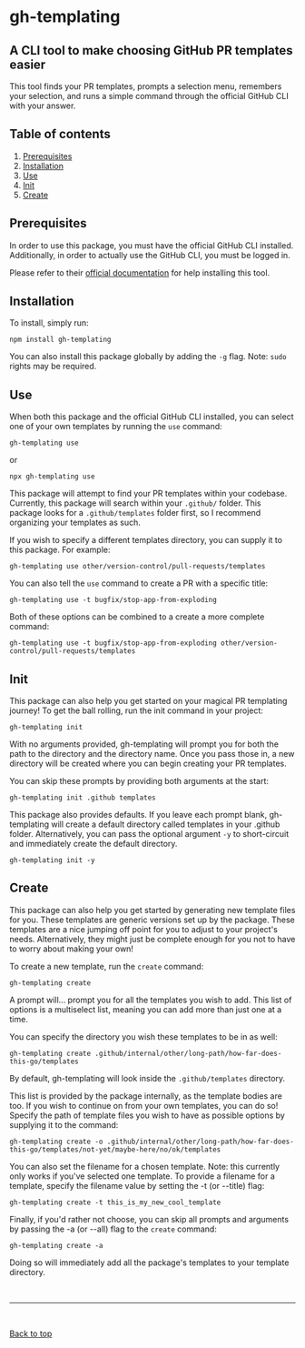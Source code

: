 # gh-templating

## A CLI tool to make choosing GitHub PR templates easier

This tool finds your PR templates, prompts a selection menu, remembers your selection, and runs a simple command through the official GitHub CLI with your answer.

## Table of contents

1. [Prerequisites](#prerequisites)
2. [Installation](#installation)
3. [Use](#use)
4. [Init](#init)
5. [Create](#create)

## Prerequisites

In order to use this package, you must have the official GitHub CLI installed. Additionally, in order to actually use the GitHub CLI, you must be logged in.

Please refer to their [official documentation](https://cli.github.com/) for help installing this tool.

## Installation

To install, simply run:

`npm install gh-templating`

You can also install this package globally by adding the `-g` flag. Note: `sudo` rights may be required.

## Use

When both this package and the official GitHub CLI installed, you can select one of your own templates by running the `use` command:

`gh-templating use`

or

`npx gh-templating use`

This package will attempt to find your PR templates within your codebase. Currently, this package will search within your `.github/` folder. This package looks for a `.github/templates` folder first, so I recommend organizing your templates as such.

If you wish to specify a different templates directory, you can supply it to this package. For example:

`gh-templating use other/version-control/pull-requests/templates`

You can also tell the `use` command to create a PR with a specific title:

`gh-templating use -t bugfix/stop-app-from-exploding`

Both of these options can be combined to a create a more complete command:

`gh-templating use -t bugfix/stop-app-from-exploding other/version-control/pull-requests/templates`

## Init

This package can also help you get started on your magical PR templating journey! To get the ball rolling, run the init command in your project:

`gh-templating init`

With no arguments provided, gh-templating will prompt you for both the path to the directory and the directory name. Once you pass those in, a new directory will be created where you can begin creating your PR templates.

You can skip these prompts by providing both arguments at the start:

`gh-templating init .github templates`

This package also provides defaults. If you leave each prompt blank, gh-templating will create a default directory called templates in your .github folder. Alternatively, you can pass the optional argument `-y` to short-circuit and immediately create the default directory.

`gh-templating init -y`

## Create

This package can also help you get started by generating new template files for you. These templates are generic versions set up by the package. These templates are a nice jumping off point for you to adjust to your project's needs. Alternatively, they might just be complete enough for you not to have to worry about making your own!

To create a new template, run the `create` command:

`gh-templating create`

A prompt will... prompt you for all the templates you wish to add. This list of options is a multiselect list, meaning you can add more than just one at a time.

You can specify the directory you wish these templates to be in as well:

`gh-templating create .github/internal/other/long-path/how-far-does-this-go/templates`

By default, gh-templating will look inside the `.github/templates` directory.

This list is provided by the package internally, as the template bodies are too. If you wish to continue on from your own templates, you can do so! Specify the path of template files you wish to have as possible options by supplying it to the command:

`gh-templating create -o .github/internal/other/long-path/how-far-does-this-go/templates/not-yet/maybe-here/no/ok/templates`

You can also set the filename for a chosen template. Note: this currently only works if you've selected one template. To provide a filename for a template, specify the filename value by setting the -t (or --title) flag:

`gh-templating create -t this_is_my_new_cool_template`

Finally, if you'd rather not choose, you can skip all prompts and arguments by passing the -a (or --all) flag to the `create` command:

`gh-templating create -a`

Doing so will immediately add all the package's templates to your template directory.

<br>
<hr>
<br>

[Back to top](#gh-templating)
